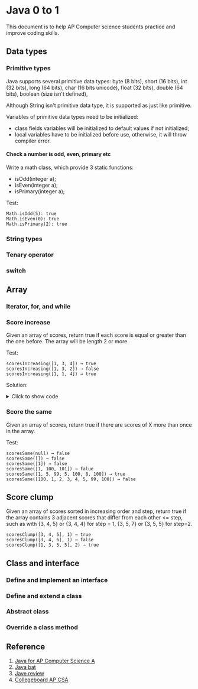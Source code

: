 # Java 0 to 1

This document is to help AP Computer science students practice and improve coding skills.

## Data types

### Primitive types

Java supports several primitive data types: byte (8 bits), short (16 bits), int (32 bits), long (64 bits), char (16 bits unicode), float (32 bits), double (64 bits), boolean (size isn't defined), 

Although String isn't primitive data type, it is supported as just like primitive.

Variables of primitive data types need to be initialized:
- class fields variables will be initialized to default values if not initialized;
- local variables have to be initialized before use, otherwise, it will throw compiler error. 

#### Check a number is odd, even, primary etc

Write a math class, which provide 3 static functions:
- isOdd(integer a);
- isEven(integer a);
- isPrimary(integer a);

Test:

```
Math.isOdd(5): true
Math.isEven(0): true
Math.isPrimary(2): true
```

### String types

### Tenary operator

### switch

## Array

### Iterator, for, and while

### Score increase

Given an array of scores, return true if each score is equal or greater than the one before. The array will be length 2 or more.

Test:

```
scoresIncreasing([1, 3, 4]) → true
scoresIncreasing([1, 3, 2]) → false
scoresIncreasing([1, 1, 4]) → true
```

Solution:

<details>
<summary markdown='span'>
  Click to show code
</summary>

```java
class ArrayUtils {
  public static boolean scoresIncreasing(final List<int> data) {
    for(int i = 1; i < data.size(); ++i) {
      if (data[i] < data[i-1]) return false;
    }
    return true;
  }

  public static void main(String[] args) {
    System.out.printf("scoresIncreasing([%s]) -> %b", data, scoresIncreasing(data));
  }
}
```
</details>

### Score the same

Given an array of scores, return true if there are scores of X more than once in the array. 

Test:

```
scoresSame(null) → false
scoresSame([]) → false
scoresSame([1]) → false
scoresSame([1, 100, 101]) → falue
scoresSame([1, 5, 99, 5, 100, 8, 100]) → true
scoresSame([100, 1, 2, 3, 4, 5, 99, 100]) → false
```

## Score clump

Given an array of scores sorted in increasing order and step, return true if the array contains 3 adjacent scores that differ from each other <= step, such as with {3, 4, 5} or {3, 4, 4} for step = 1, {3, 5, 7} or {3, 5, 5} for step=2.

```
scoresClump([3, 4, 5], 1) → true
scoresClump([3, 4, 6], 1) → false
scoresClump([1, 3, 5, 5], 2) → true
```

## Class and interface

### Define and implement an interface

### Define and extend a class

### Abstract class

### Override a class method

## Reference
1. [Java for AP Computer Science A](https://secure-media.collegeboard.org/digitalServices/pdf/ap/ap-computer-science-a-java-subset.pdf) 
2. [Java bat](https://codingbat.com/java/AP-1)
3. [Jave review](https://runestone.academy/runestone/books/published/apcsareview/index.html)
4. [Collegeboard AP CSA](https://apstudents.collegeboard.org/courses/ap-computer-science-a/assessment)
